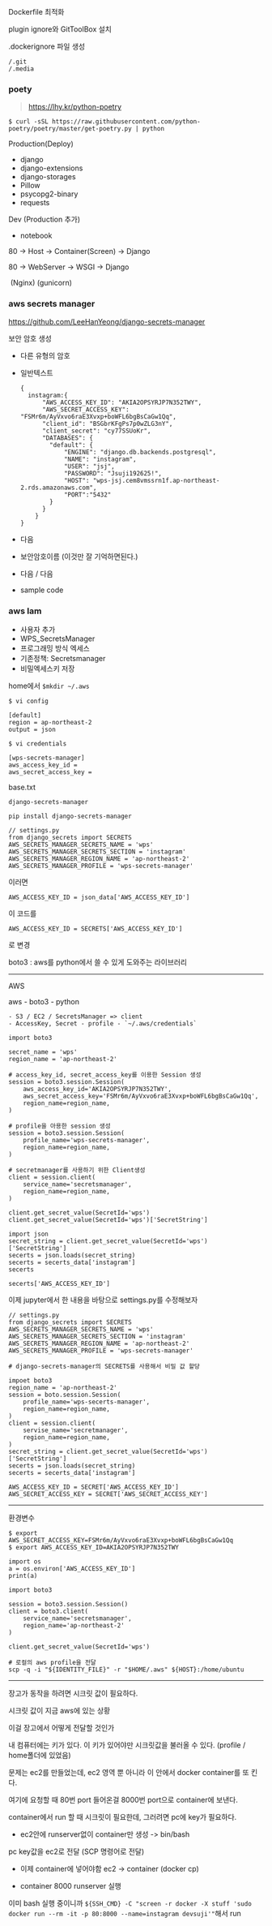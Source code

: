 Dockerfile 최적화



plugin ignore와 GitToolBox 설치



.dockerignore 파일 생성

```
/.git
/.media
```



### poety

> https://lhy.kr/python-poetry

```
$ curl -sSL https://raw.githubusercontent.com/python-poetry/poetry/master/get-poetry.py | python
```



Production(Deploy)

- django
- django-extensions
- django-storages
- Pillow
- psycopg2-binary
- requests



Dev (Production 추가)

- notebook



80 -> Host -> Container(Screen) -> Django

80 -> WebServer -> WSGI -> Django

​		(Nginx)		(gunicorn)





### aws secrets manager

https://github.com/LeeHanYeong/django-secrets-manager

보안 암호 생성

- 다른 유형의 암호

- 일반텍스트

  ```
  {
  	instagram:{
        "AWS_ACCESS_KEY_ID": "AKIA2OPSYRJP7N352TWY",
        "AWS_SECRET_ACCESS_KEY": "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",
        "client_id": "BSGbrKFgPs7p0wZLG3nY",
        "client_secret": "cy77SSUoKr",
        "DATABASES": {
          "default": {
              "ENGINE": "django.db.backends.postgresql",
              "NAME": "instagram",
              "USER": "jsj",
              "PASSWORD": "Jsuji192625!",
              "HOST": "wps-jsj.cem8vmssrn1f.ap-northeast-2.rds.amazonaws.com",
              "PORT":"5432"
          }
        }
      }
  }
  ```

- 다음
- 보안암호이름 (이것만 잘 기억하면된다.)
- 다음 / 다음

- sample code



### aws Iam

- 사용자 추가
- WPS_SecretsManager
- 프로그래밍 방식 엑세스
- 기존정책: Secretsmanager
- 비밀엑세스키 저장



home에서 `$mkdir ~/.aws`

```
$ vi config
```

```
[default]
region = ap-northeast-2
output = json
```

```
$ vi credentials
```

```
[wps-secrets-manager]
aws_access_key_id =
aws_secret_access_key =
```



base.txt

```
django-secrets-manager
```

```
pip install django-secrets-manager
```



```
// settings.py
from django_secrets import SECRETS
AWS_SECRETS_MANAGER_SECRETS_NAME = 'wps'
AWS_SECRETS_MANAGER_SECRETS_SECTION = 'instagram'
AWS_SECRETS_MANAGER_REGION_NAME = 'ap-northeast-2'
AWS_SECRETS_MANAGER_PROFILE = 'wps-secrets-manager'
```



이러면 

```
AWS_ACCESS_KEY_ID = json_data['AWS_ACCESS_KEY_ID']
```

이 코드를

```
AWS_ACCESS_KEY_ID = SECRETS['AWS_ACCESS_KEY_ID']
```

로 변경



boto3 : aws를 python에서 쓸 수 있게 도와주는 라이브러리



---

AWS



aws - boto3 - python

	- S3 / EC2 / SecretsManager => client
	- AccessKey, Secret - profile - `~/.aws/credentials`



```
import boto3

secret_name = 'wps'
region_name = 'ap-northeast-2'

# access_key_id, secret_access_key를 이용한 Session 생성
session = boto3.session.Session(
    aws_access_key_id='AKIA2OPSYRJP7N352TWY',
    aws_secret_access_key='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',
    region_name=region_name,
)

# profile을 아용한 session 생성
session = boto3.session.Session(
    profile_name='wps-secrets-manager',
    region_name=region_name,
)
```

```
# secretmanager를 사용하기 위한 Client생성
client = session.client(
    service_name='secretsmanager',
    region_name=region_name,
)
```

```
client.get_secret_value(SecretId='wps')
client.get_secret_value(SecretId='wps')['SecretString']
```

```
import json
secret_string = client.get_secret_value(SecretId='wps')['SecretString']
secerts = json.loads(secret_string)
secerts = secerts_data['instagram']
secerts
```

```
secerts['AWS_ACCESS_KEY_ID']
```



이제 jupyter에서 한 내용을 바탕으로 settings.py를 수정해보자

```
// settings.py
from django_secrets import SECRETS
AWS_SECRETS_MANAGER_SECRETS_NAME = 'wps'
AWS_SECRETS_MANAGER_SECRETS_SECTION = 'instagram'
AWS_SECRETS_MANAGER_REGION_NAME = 'ap-northeast-2'
AWS_SECRETS_MANAGER_PROFILE = 'wps-secrets-manager'

# django-secrets-manager의 SECRETS를 사용해서 비밀 값 할당

impoet boto3
region_name = 'ap-northeast-2'
session = boto.session.Session(
	profile_name='wps-secerts-manager',
	region_name=region_name,
)
client = session.client(
	servise_name='secretmanager',
	region_name=region_name,
)
secret_string = client.get_secret_value(SecretId='wps')['SecretString']
secerts = json.loads(secret_string)
secerts = secerts_data['instagram']

AWS_ACCESS_KEY_ID = SECRET['AWS_ACCESS_KEY_ID']
AWS_SECRET_ACCESS_KEY = SECRET['AWS_SECRET_ACCESS_KEY']
```





---

환경변수

```
$ export AWS_SECRET_ACCESS_KEY=FSMr6m/AyVxvo6raE3Xvxp+boWFL6bgBsCaGw1Qq
$ export AWS_ACCESS_KEY_ID=AKIA2OPSYRJP7N352TWY
```

```
import os
a = os.environ['AWS_ACCESS_KEY_ID']
print(a)
```

```
import boto3

session = boto3.session.Session()
client = boto3.client(
    service_name='secretsmanager',
    region_name='ap-northeast-2'
)
```

```
client.get_secret_value(SecretId='wps')
```



```
# 로컬의 aws profile을 전달
scp -q -i "${IDENTITY_FILE}" -r "$HOME/.aws" ${HOST}:/home/ubuntu
```





---

장고가 동작을 하려면 시크릿 값이 필요하다.

시크릿 값이 지금 aws에 있는 상황

이걸 장고에서 어떻게 전달할 것인가



내 컴퓨터에는 키가 있다. 이 키가 있어야만 시크릿값을 불러올 수 있다. (profile / home폴더에 있었음)



문제는 ec2를 만들었는데, ec2 영역 뿐 아니라 이 안에서 docker container를 또 킨다.

여기에 요청할 때 80번 port 들어온걸 8000번 port으로 container에 보낸다.

container에서 run 할 때 시크릿이 필요한데, 그러려면 pc에 key가 필요하다.



- ec2안에 runserver없이 container만 생성 -> bin/bash

pc key값을 ec2로 전달 (SCP 명령어로 전달)



- 이제 container에 넣어야함 ec2 -> container (docker cp)

- container 8000 runserver 실행

이미 bash 실행 중이니까 `${SSH_CMD} -C "screen -r docker -X stuff 'sudo docker run --rm -it -p 80:8000 --name=instagram devsuji'"`해서 run

